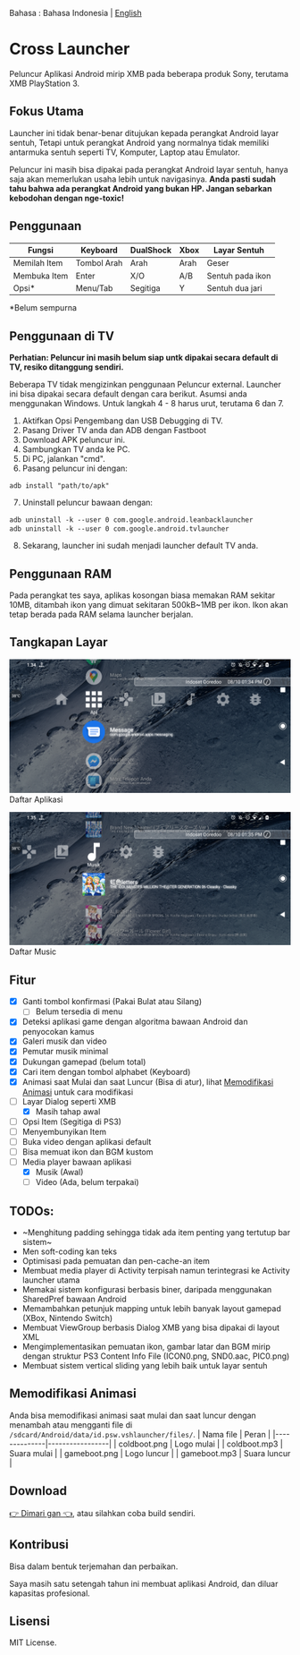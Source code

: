 Bahasa : Bahasa Indonesia | [English](README.md)

# Cross Launcher
Peluncur Aplikasi Android mirip XMB pada beberapa produk Sony, terutama XMB PlayStation 3.

## Fokus Utama
Launcher ini tidak benar-benar ditujukan kepada perangkat Android layar sentuh, Tetapi untuk perangkat
Android yang normalnya tidak memiliki antarmuka sentuh seperti TV, Komputer, Laptop atau Emulator.

Peluncur ini masih bisa dipakai pada perangkat Android layar sentuh, hanya saja akan memerlukan usaha
lebih untuk navigasinya.
**Anda pasti sudah tahu bahwa ada perangkat Android yang bukan HP. Jangan sebarkan kebodohan dengan nge-toxic!**

## Penggunaan
| Fungsi            | Keyboard   | DualShock | Xbox     | Layar Sentuh     |
|-------------------|------------|-----------|----------|------------------|
| Memilah Item      |Tombol Arah | Arah      | Arah     | Geser            |
| Membuka Item      | Enter      | X/O       | A/B      | Sentuh pada ikon |
| Opsi*             | Menu/Tab   | Segitiga  | Y        | Sentuh dua jari  |

*Belum sempurna

## Penggunaan di TV
**Perhatian: Peluncur ini masih belum siap untk dipakai secara default di TV, resiko ditanggung sendiri.**

Beberapa TV tidak mengizinkan penggunaan Peluncur external. Launcher ini bisa dipakai secara default dengan cara berikut.
Asumsi anda menggunakan Windows. Untuk langkah 4 - 8 harus urut, terutama 6 dan 7.

1. Aktifkan Opsi Pengembang dan USB Debugging di TV.
2. Pasang Driver TV anda dan ADB dengan Fastboot
3. Download APK peluncur ini.
4. Sambungkan TV anda ke PC.
5. Di PC, jalankan "cmd".
6. Pasang peluncur ini dengan:
```
adb install "path/to/apk"
```
7. Uninstall peluncur bawaan dengan:
```
adb uninstall -k --user 0 com.google.android.leanbacklauncher
adb uninstall -k --user 0 com.google.android.tvlauncher
```
8. Sekarang, launcher ini sudah menjadi launcher default TV anda.


## Penggunaan RAM
Pada perangkat tes saya, aplikas kosongan biasa memakan RAM sekitar 10MB, ditambah ikon yang dimuat sekitaran 
500kB~1MB per ikon. Ikon akan tetap berada pada RAM selama launcher berjalan.

## Tangkapan Layar
![Apps list screenshot](readme_asset/ss_apl.png)
Daftar Aplikasi

![Music list screenshot](readme_asset/ss_musiclist.png)
Daftar Music

## Fitur
- [x] Ganti tombol konfirmasi (Pakai Bulat atau Silang)
  - [ ] Belum tersedia di menu
- [x] Deteksi aplikasi game dengan algoritma bawaan Android dan penyocokan kamus
- [x] Galeri musik dan video
- [x] Pemutar musik minimal
- [x] Dukungan gamepad (belum total)
- [x] Cari item dengan tombol alphabet (Keyboard)
- [x] Animasi saat Mulai dan saat Luncur (Bisa di atur), lihat 
[Memodifikasi Animasi](https://github.com/EmiyaSyahriel/CrossLauncher/blob/master/README_ID.md#memodifikasi-animasi) untuk cara modifikasi
- [ ] Layar Dialog seperti XMB
  - [x] Masih tahap awal
- [ ] Opsi Item (Segitiga di PS3)
- [ ] Menyembunyikan Item
- [ ] Buka video dengan aplikasi default
- [ ] Bisa memuat ikon dan BGM kustom
- [ ] Media player bawaan aplikasi
  - [x] Musik (Awal)
  - [ ] Video (Ada, belum terpakai)

## TODOs:
- ~Menghitung padding sehingga tidak ada item penting yang tertutup bar sistem~
- Men soft-coding kan teks
- Optimisasi pada pemuatan dan pen-cache-an item
- Membuat media player di Activity terpisah namun terintegrasi ke Activity launcher utama
- Memakai sistem konfigurasi berbasis biner, daripada menggunakan SharedPref bawaan Android
- Memambahkan petunjuk mapping untuk lebih banyak layout gamepad (XBox, Nintendo Switch)
- Membuat ViewGroup berbasis Dialog XMB yang bisa dipakai di layout XML
- Mengimplementasikan pemuatan ikon, gambar latar dan BGM mirip dengan struktur PS3 Content Info File (ICON0.png, SND0.aac, PIC0.png)
- Membuat sistem vertical sliding yang lebih baik untuk layar sentuh

## Memodifikasi Animasi
Anda bisa memodifikasi animasi saat mulai dan saat luncur dengan menambah
atau mengganti file di `/sdcard/Android/data/id.psw.vshlauncher/files/`.
| Nama file    | Peran           |
|--------------|-----------------|
| coldboot.png | Logo mulai      |
| coldboot.mp3 | Suara mulai     |
| gameboot.png | Logo luncur     |
| gameboot.mp3 | Suara luncur    |

## Download
[👉 Dimari gan 👈](https://github.com/EmiyaSyahriel/CrossLauncher/releases), atau silahkan coba build sendiri.

## Kontribusi
Bisa dalam bentuk terjemahan dan perbaikan.

Saya masih satu setengah tahun ini membuat aplikasi Android, dan diluar kapasitas profesional.

## Lisensi
MIT License.

